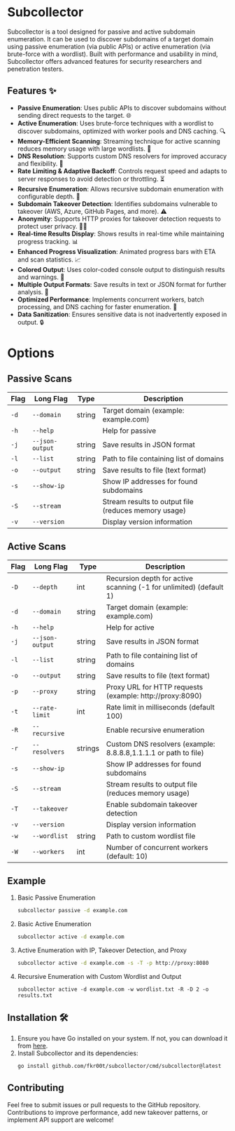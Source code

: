 # Subcollector

Subcollector is a tool designed for passive and active subdomain enumeration. It can be used to discover subdomains of a target domain using passive enumeration (via public APIs) or active enumeration (via brute-force with a wordlist). Built with performance and usability in mind, Subcollector offers advanced features for security researchers and penetration testers.
## Features ✨

- **Passive Enumeration**: Uses public APIs to discover subdomains without sending direct requests to the target. 🌐
- **Active Enumeration**: Uses brute-force techniques with a wordlist to discover subdomains, optimized with worker pools and DNS caching. 🔍
- **Memory-Efficient Scanning**: Streaming technique for active scanning reduces memory usage with large wordlists. 💾
- **DNS Resolution**: Supports custom DNS resolvers for improved accuracy and flexibility. 🎯
- **Rate Limiting & Adaptive Backoff**: Controls request speed and adapts to server responses to avoid detection or throttling. ⏳
- **Recursive Enumeration**: Allows recursive subdomain enumeration with configurable depth. 🔄
- **Subdomain Takeover Detection**: Identifies subdomains vulnerable to takeover (AWS, Azure, GitHub Pages, and more). ⚠️
- **Anonymity**: Supports HTTP proxies for takeover detection requests to protect user privacy. 🕵️‍♂️
- **Real-time Results Display**: Shows results in real-time while maintaining progress tracking. 📊
- **Enhanced Progress Visualization**: Animated progress bars with ETA and scan statistics. 📈
- **Colored Output**: Uses color-coded console output to distinguish results and warnings. 🎨
- **Multiple Output Formats**: Save results in text or JSON format for further analysis. 📄
- **Optimized Performance**: Implements concurrent workers, batch processing, and DNS caching for faster enumeration. 🚀
- **Data Sanitization**: Ensures sensitive data is not inadvertently exposed in output. 🔒


# Options
## Passive Scans

| Flag | Long Flag | Type | Description |
|------|-----------|------|-------------|
| `-d` | `--domain` | string | Target domain (example: example.com) |
| `-h` | `--help` | | Help for passive |
| `-j` | `--json-output` | string | Save results in JSON format |
| `-l` | `--list` | string | Path to file containing list of domains |
| `-o` | `--output` | string | Save results to file (text format) |
| `-s` | `--show-ip` | | Show IP addresses for found subdomains |
| `-S` | `--stream` | | Stream results to output file (reduces memory usage) |
| `-v` | `--version` | | Display version information |                                                              |


## Active Scans
| Flag | Long Flag | Type | Description |
|------|-----------|------|-------------|
| `-D` | `--depth` | int | Recursion depth for active scanning (-1 for unlimited) (default 1) |
| `-d` | `--domain` | string | Target domain (example: example.com) |
| `-h` | `--help` | | Help for active |
| `-j` | `--json-output` | string | Save results in JSON format |
| `-l` | `--list` | string | Path to file containing list of domains |
| `-o` | `--output` | string | Save results to file (text format) |
| `-p` | `--proxy` | string | Proxy URL for HTTP requests (example: http://proxy:8090) |
| `-t` | `--rate-limit` | int | Rate limit in milliseconds (default 100) |
| `-R` | `--recursive` | | Enable recursive enumeration |
| `-r` | `--resolvers` | strings | Custom DNS resolvers (example: 8.8.8.8,1.1.1.1 or path to file) |
| `-s` | `--show-ip` | | Show IP addresses for found subdomains |
| `-S` | `--stream` | | Stream results to output file (reduces memory usage) |
| `-T` | `--takeover` | | Enable subdomain takeover detection |
| `-v` | `--version` | | Display version information |
| `-w` | `--wordlist` | string | Path to custom wordlist file |
| `-W` | `--workers` | int | Number of concurrent workers (default: 10) |
## Example
1. Basic Passive Enumeration
   ```bash
   subcollector passive -d example.com
   ```
2. Basic Active Enumeration
   ```bash
   subcollector active -d example.com
   ```
3. Active Enumeration with IP, Takeover Detection, and Proxy
   ```bash
   subcollector active -d example.com -s -T -p http://proxy:8080
   ```
4. Recursive Enumeration with Custom Wordlist and Output
   ```
   subcollector active -d example.com -w wordlist.txt -R -D 2 -o results.txt
   ```
   
## Installation 🛠️

1. Ensure you have Go installed on your system. If not, you can download it from [here](https://golang.org/dl/).
2. Install Subcollector and its dependencies:
   ```bash
   go install github.com/fkr00t/subcollector/cmd/subcollector@latest

## Contributing
Feel free to submit issues or pull requests to the GitHub repository. Contributions to improve performance, add new takeover patterns, or implement API support are welcome!